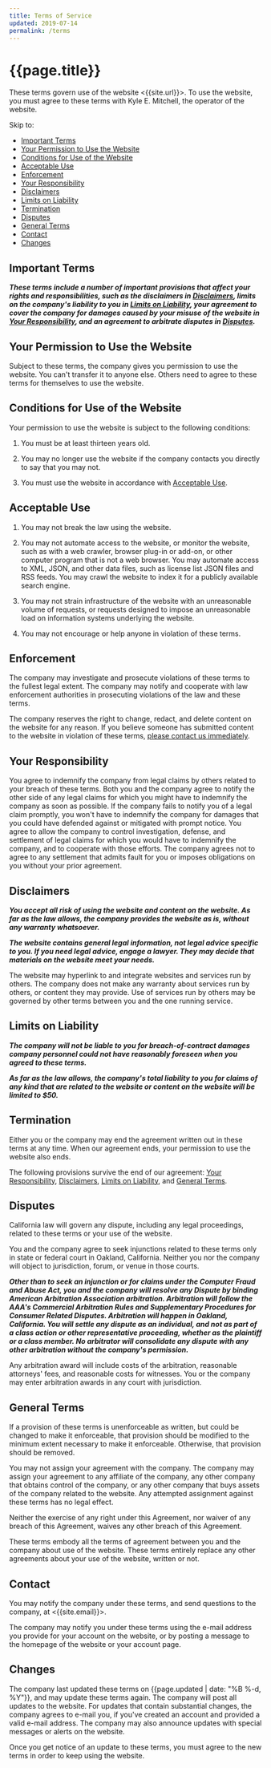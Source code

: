 ```yaml
---
title: Terms of Service
updated: 2019-07-14
permalink: /terms
---
```


# {{page.title}}

These terms govern use of the website <{{site.url}}>.  To use the website, you must agree to these terms with Kyle E. Mitchell, the operator of the website.

Skip to:

- [Important Terms](#important-terms)
- [Your Permission to Use the Website](#your-permission-to-use-the-website)
- [Conditions for Use of the Website](#conditions-for-use-of-the-website)
- [Acceptable Use](#acceptable-use)
- [Enforcement](#enforcement)
- [Your Responsibility](#your-responsibility)
- [Disclaimers](#disclaimers)
- [Limits on Liability](#limits-on-liability)
- [Termination](#termination)
- [Disputes](#disputes)
- [General Terms](#general-terms)
- [Contact](#contact)
- [Changes](#changes)

## Important Terms

***These terms include a number of important provisions that affect your rights and responsibilities, such as the disclaimers in [Disclaimers](#disclaimers), limits on the company's liability to you in [Limits on Liability](#limits-on-liability), your agreement to cover the company for damages caused by your misuse of the website in [Your Responsibility](#responsibility), and an agreement to arbitrate disputes in [Disputes](#disputes).***

## Your Permission to Use the Website

Subject to these terms, the company gives you permission to use the website.  You can't transfer it to anyone else.  Others need to agree to these terms for themselves to use the website.

## Conditions for Use of the Website

Your permission to use the website is subject to the following conditions:

1.  You must be at least thirteen years old.

2.  You may no longer use the website if the company contacts you directly to say that you may not.

3.  You must use the website in accordance with [Acceptable Use](#acceptable-use).

## Acceptable Use

1.  You may not break the law using the website.

2.  You may not automate access to the website, or monitor the website, such as with a web crawler, browser plug-in or add-on, or other computer program that is not a web browser.  You may automate access to XML, JSON, and other data files, such as license list JSON files and RSS feeds.  You may crawl the website to index it for a publicly available search engine.

3. You may not strain infrastructure of the website with an unreasonable volume of requests, or requests designed to impose an unreasonable load on information systems underlying the website.

4. You may not encourage or help anyone in violation of these terms.

## Enforcement

The company may investigate and prosecute violations of these terms to the fullest legal extent.  The company may notify and cooperate with law enforcement authorities in prosecuting violations of the law and these terms.

The company reserves the right to change, redact, and delete content on the website for any reason.  If you believe someone has submitted content to the website in violation of these terms, [please contact us immediately](#contact).

## Your Responsibility

You agree to indemnify the company from legal claims by others related to your breach of these terms.  Both you and the company agree to notify the other side of any legal claims for which you might have to indemnify the company as soon as possible.  If the company fails to notify you of a legal claim promptly, you won't have to indemnify the company for damages that you could have defended against or mitigated with prompt notice.  You agree to allow the company to control investigation, defense, and settlement of legal claims for which you would have to indemnify the company, and to cooperate with those efforts.  The company agrees not to agree to any settlement that admits fault for you or imposes obligations on you without your prior agreement.

## Disclaimers

***You accept all risk of using the website and content on the website.  As far as the law allows, the company provides the website as is, without any warranty whatsoever.***

***The website contains general legal information, not legal advice specific to you.  If you need legal advice, engage a lawyer.  They may decide that materials on the website meet your needs.***

The website may hyperlink to and integrate websites and services run by others.  The company does not make any warranty about services run by others, or content they may provide.  Use of services run by others may be governed by other terms between you and the one running service.

## Limits on Liability

***The company will not be liable to you for breach-of-contract damages company personnel could not have reasonably foreseen when you agreed to these terms.***

***As far as the law allows, the company's total liability to you for claims of any kind that are related to the website or content on the website will be limited to $50.***

## Termination

Either you or the company may end the agreement written out in these terms at any time.  When our agreement ends, your permission to use the website also ends.

The following provisions survive the end of our agreement: [Your Responsibility](#responsibility), [Disclaimers](#disclaimers), [Limits on Liability](#limits-on-liability), and [General Terms](#general).

## Disputes

California law will govern any dispute, including any legal proceedings, related to these terms or your use of the website.

You and the company agree to seek injunctions related to these terms only in state or federal court in Oakland, California.  Neither you nor the company will object to jurisdiction, forum, or venue in those courts.

***Other than to seek an injunction or for claims under the Computer Fraud and Abuse Act, you and the company will resolve any Dispute by binding American Arbitration Association arbitration.  Arbitration will follow the AAA's Commercial Arbitration Rules and Supplementary Procedures for Consumer Related Disputes.  Arbitration will happen in Oakland, California.  You will settle any dispute as an individual, and not as part of a class action or other representative proceeding, whether as the plaintiff or a class member.  No arbitrator will consolidate any dispute with any other arbitration without the company's permission.***

Any arbitration award will include costs of the arbitration, reasonable attorneys' fees, and reasonable costs for witnesses.  You or the company may enter arbitration awards in any court with jurisdiction.

## General Terms

If a provision of these terms is unenforceable as written, but could be changed to make it enforceable, that provision should be modified to the minimum extent necessary to make it enforceable.  Otherwise, that provision should be removed.

You may not assign your agreement with the company.  The company may assign your agreement to any affiliate of the company, any other company that obtains control of the company, or any other company that buys assets of the company related to the website.  Any attempted assignment against these terms has no legal effect.

Neither the exercise of any right under this Agreement, nor waiver of any breach of this Agreement, waives any other breach of this Agreement.

These terms embody all the terms of agreement between you and the company about use of the website.  These terms entirely replace any other agreements about your use of the website, written or not.

## Contact

You may notify the company under these terms, and send questions to the company, at <{{site.email}}>.

The company may notify you under these terms using the e-mail address you provide for your account on the website, or by posting a message to the homepage of the website or your account page.

## Changes

The company last updated these terms on {{page.updated | date: "%B %-d, %Y"}}, and may update these terms again.  The company will post all updates to the website.  For updates that contain substantial changes, the company agrees to e-mail you, if you've created an account and provided a valid e-mail address.  The company may also announce updates with special messages or alerts on the website.

Once you get notice of an update to these terms, you must agree to the new terms in order to keep using the website.
